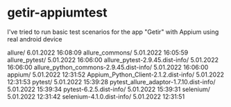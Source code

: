 # getir-appiumtest
I've tried to run basic test scenarios for the app "Getir" with Appium using real android device

allure/		6.01.2022 16:08:09
allure_commons/		5.01.2022 16:05:59
allure_pytest/		5.01.2022 16:06:00
allure_pytest-2.9.45.dist-info/		5.01.2022 16:06:00
allure_python_commons-2.9.45.dist-info/		5.01.2022 16:06:00
appium/		5.01.2022 12:31:52
Appium_Python_Client-2.1.2.dist-info/		5.01.2022 12:31:53
pytest/		5.01.2022 15:39:28
pytest_allure_adaptor-1.7.10.dist-info/		5.01.2022 15:39:34
pytest-6.2.5.dist-info/		5.01.2022 15:39:31
selenium/		5.01.2022 12:31:42
selenium-4.1.0.dist-info/		5.01.2022 12:31:51
